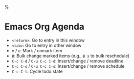 %

# Emacs Org Agenda

- `<return>`: Go to entry in this window
- `<tab>`: Go to entry in other window
- `m` / `u`: Mark / unmark item
- `B`: Bulk change marked items (e.g., `B s` to bulk reschedule)
- `C-c C-d` / `C-u C-c C-d`: Insert/change / remove deadline
- `C-c C-s` / `C-u C-c C-s`: Insert/change / remove schedule
- `C-c C-t`: Cycle todo state
